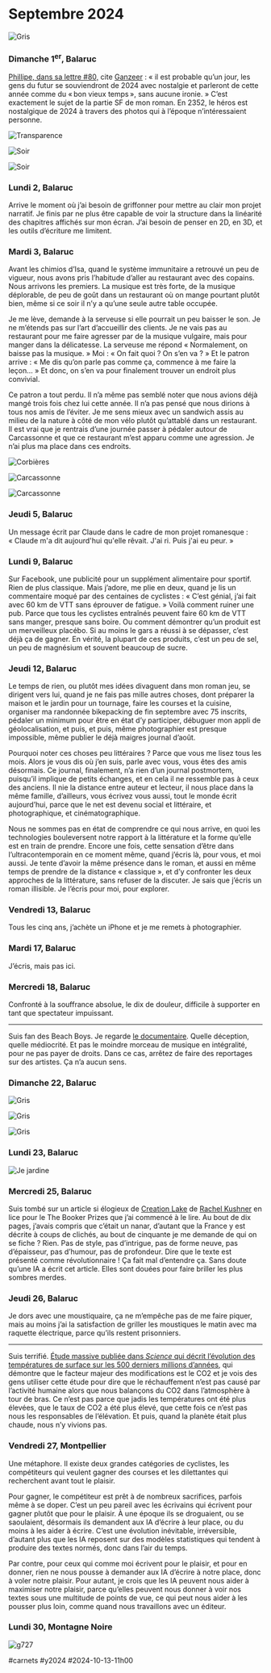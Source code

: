 # Septembre 2024

![Gris](_i/2024-09-22-193648-maison.webp)

### Dimanche 1<sup>er</sup>, Balaruc

[Phillipe, dans sa lettre #80,](https://castelneau.substack.com/p/rien-que-du-bruit-80) cite [Ganzeer](https://ganzeer.com/) : « il est probable qu’un jour, les gens du futur se souviendront de 2024 avec nostalgie et parleront de cette année comme du « bon vieux temps », sans aucune ironie. » C’est exactement le sujet de la partie SF de mon roman. En 2352, le héros est nostalgique de 2024 à travers des photos qui à l’époque n’intéressaient personne.

![Transparence](_i/2024-09-01-201109-maison.webp)

![Soir](_i/2024-09-01-201228-maison.webp)

![Soir](_i/2024-09-01-201231-maison.webp)

### Lundi 2, Balaruc

Arrive le moment où j’ai besoin de griffonner pour mettre au clair mon projet narratif. Je finis par ne plus être capable de voir la structure dans la linéarité des chapitres affichés sur mon écran. J’ai besoin de penser en 2D, en 3D, et les outils d’écriture me limitent.

### Mardi 3, Balaruc

Avant les chimios d’Isa, quand le système immunitaire a retrouvé un peu de vigueur, nous avons pris l’habitude d’aller au restaurant avec des copains. Nous arrivons les premiers. La musique est très forte, de la musique déplorable, de peu de goût dans un restaurant où on mange pourtant plutôt bien, même si ce soir il n’y a qu’une seule autre table occupée.

Je me lève, demande à la serveuse si elle pourrait un peu baisser le son. Je ne m’étends pas sur l’art d’accueillir des clients. Je ne vais pas au restaurant pour me faire agresser par de la musique vulgaire, mais pour manger dans la délicatesse. La serveuse me répond « Normalement, on baisse pas la musique. » Moi : « On fait quoi ? On s’en va ? » Et le patron arrive : « Me dis qu’on parle pas comme ça, commence à me faire la leçon… » Et donc, on s’en va pour finalement trouver un endroit plus convivial.

Ce patron a tout perdu. Il n’a même pas semblé noter que nous avions déjà mangé trois fois chez lui cette année. Il n’a pas pensé que nous dirions à tous nos amis de l’éviter. Je me sens mieux avec un sandwich assis au milieu de la nature à côté de mon vélo plutôt qu’attablé dans un restaurant. Il est vrai que je rentrais d’une journée passer à pédaler autour de Carcassonne et que ce restaurant m’est apparu comme une agression. Je n’ai plus ma place dans ces endroits.

![Corbières](_i/2024-09-03-100943-Carcassonne.webp)

![Carcassonne](_i/2024-09-03-123544-Carcassonne.webp)

![Carcassonne](_i/2024-09-03-123838-Carcassonne.webp)

### Jeudi 5, Balaruc

Un message écrit par Claude dans le cadre de mon projet romanesque : « Claude m'a dit aujourd'hui qu'elle rêvait. J'ai ri. Puis j'ai eu peur. »

### Lundi 9, Balaruc

Sur Facebook, une publicité pour un supplément alimentaire pour sportif. Rien de plus classique. Mais j’adore, me plie en deux, quand je lis un commentaire moqué par des centaines de cyclistes : « C’est génial, j’ai fait avec 60 km de VTT sans éprouver de fatigue. » Voilà comment ruiner une pub. Parce que tous les cyclistes entraînés peuvent faire 60 km de VTT sans manger, presque sans boire. Ou comment démontrer qu’un produit est un merveilleux placébo. Si au moins le gars a réussi à se dépasser, c’est déjà ça de gagner. En vérité, la plupart de ces produits, c’est un peu de sel, un peu de magnésium et souvent beaucoup de sucre.

### Jeudi 12, Balaruc

Le temps de rien, ou plutôt mes idées divaguent dans mon roman jeu, se dirigent vers lui, quand je ne fais pas mille autres choses, dont préparer la maison et le jardin pour un tournage, faire les courses et la cuisine, organiser ma randonnée bikepacking de fin septembre avec 75 inscrits, pédaler un minimum pour être en état d’y participer, débuguer mon appli de géolocalisation, et puis, et puis, même photographier est presque impossible, même publier le déjà maigres journal d’août.

Pourquoi noter ces choses peu littéraires ? Parce que vous me lisez tous les mois. Alors je vous dis où j’en suis, parle avec vous, vous êtes des amis désormais. Ce journal, finalement, n’a rien d’un journal postmortem, puisqu’il implique de petits échanges, et en cela il ne ressemble pas à ceux des anciens. Il nie la distance entre auteur et lecteur, il nous place dans la même famille, d’ailleurs, vous écrivez vous aussi, tout le monde écrit aujourd’hui, parce que le net est devenu social et littéraire, et photographique, et cinématographique.

Nous ne sommes pas en état de comprendre ce qui nous arrive, en quoi les technologies bouleversent notre rapport à la littérature et la forme qu’elle est en train de prendre. Encore une fois, cette sensation d’être dans l’ultracontemporain en ce moment même, quand j’écris là, pour vous, et moi aussi. Je tente d’avoir la même présence dans le roman, et aussi en même temps de prendre de la distance « classique », et d’y confronter les deux approches de la littérature, sans refuser de la discuter. Je sais que j’écris un roman illisible. Je l’écris pour moi, pour explorer.

### Vendredi 13, Balaruc

Tous les cinq ans, j’achète un iPhone et je me remets à photographier.

### Mardi 17, Balaruc

J’écris, mais pas ici.

### Mercredi 18, Balaruc

Confronté à la souffrance absolue, le dix de douleur, difficile à supporter en tant que spectateur impuissant.

---

Suis fan des Beach Boys. Je regarde [le documentaire](https://newsroom.disney.fr/actualites/the-beach-boys-le-film-documentaire-sur-le-groupe-legandaire-sera-propose-des-le-24-mai-en-exclusivite-sur-disney-f833-dc71f.html). Quelle déception, quelle médiocrité. Et pas le moindre morceau de musique en intégralité, pour ne pas payer de droits. Dans ce cas, arrêtez de faire des reportages sur des artistes. Ça n’a aucun sens.

### Dimanche 22, Balaruc

![Gris](_i/2024-09-22-192929-maison.webp)

![Gris](_i/2024-09-22-193636-maison.webp)

![Gris](_i/2024-09-22-193657-maison.webp)

### Lundi 23, Balaruc

![Je jardine](_i/2024-09-23-081204.webp)

### Mercredi 25, Balaruc

Suis tombé sur un article si élogieux de [Creation Lake](https://thebookerprizes.com/the-booker-library/books/creation-lake) de [Rachel Kushner](https://thebookerprizes.com/the-booker-library/authors/rachel-kushner) en lice pour le The Booker Prizes que j’ai commencé à le lire. Au bout de dix pages, j’avais compris que c’était un nanar, d’autant que la France y est décrite à coups de clichés, au bout de cinquante je me demande de qui on se fiche ? Rien. Pas de style, pas d’intrigue, pas de forme neuve, pas d’épaisseur, pas d’humour, pas de profondeur. Dire que le texte est présenté comme révolutionnaire ! Ça fait mal d’entendre ça. Sans doute qu’une IA a écrit cet article. Elles sont douées pour faire briller les plus sombres merdes.

### Jeudi 26, Balaruc

Je dors avec une moustiquaire, ça ne m’empêche pas de me faire piquer, mais au moins j’ai la satisfaction de griller les moustiques le matin avec ma raquette électrique, parce qu’ils restent prisonniers.

---

Suis terrifié. [Étude massive publiée dans *Science* qui décrit l’évolution des températures de surface sur les 500 derniers millions d’années](https://www.science.org/doi/10.1126/science.adk3705), qui démontre que le facteur majeur des modifications est le CO2 et je vois des gens utiliser cette étude pour dire que le réchauffement n’est pas causé par l’activité humaine alors que nous balançons du CO2 dans l’atmosphère à tour de bras. Ce n’est pas parce que jadis les températures ont été plus élevées, que le taux de CO2 a été plus élevé, que cette fois ce n’est pas nous les responsables de l’élévation. Et puis, quand la planète était plus chaude, nous n’y vivions pas.

### Vendredi 27, Montpellier

Une métaphore. Il existe deux grandes catégories de cyclistes, les compétiteurs qui veulent gagner des courses et les dilettantes qui recherchent avant tout le plaisir.

Pour gagner, le compétiteur est prêt à de nombreux sacrifices, parfois même à se doper. C’est un peu pareil avec les écrivains qui écrivent pour gagner plutôt que pour le plaisir. À une époque ils se droguaient, ou se saoulaient, désormais ils demandent aux IA d’écrire à leur place, ou du moins à les aider à écrire. C’est une évolution inévitable, irréversible, d’autant plus que les IA reposent sur des modèles statistiques qui tendent à produire des textes normés, donc dans l’air du temps.

Par contre, pour ceux qui comme moi écrivent pour le plaisir, et pour en donner, rien ne nous pousse à demander aux IA d’écrire à notre place, donc à voler notre plaisir. Pour autant, je crois que les IA peuvent nous aider à maximiser notre plaisir, parce qu’elles peuvent nous donner à voir nos textes sous une multitude de points de vue, ce qui peut nous aider à les pousser plus loin, comme quand nous travaillons avec un éditeur.

### Lundi 30, Montagne Noire

![g727](_i/2024-09-30-163905-Labruguière-–-Caudebronde.webp)

#carnets #y2024 #2024-10-13-11h00
